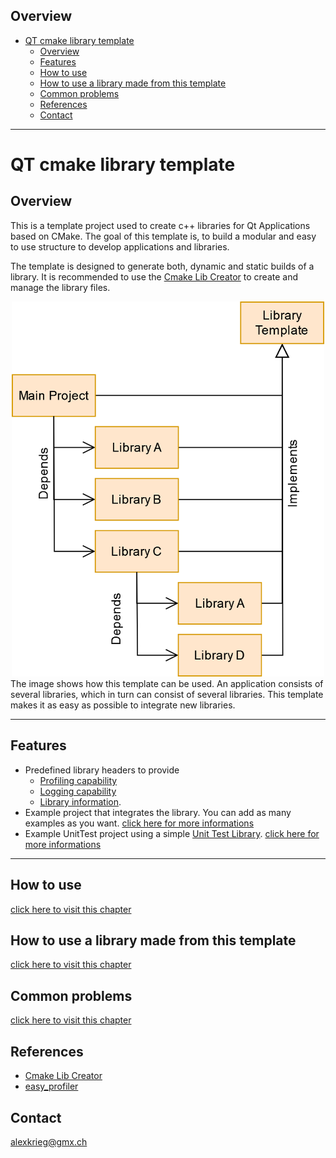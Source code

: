 ## Overview
- [QT cmake library template](#qt-cmake-library-template)
  - [Overview](#overview)
  - [Features](#features)
  - [How to use](documentation/HowToUse.md)
  - [How to use a library made from this template](documentation/HowToUseALibrary.md)
  - [Common problems](documentation/CommonProblems.md)
  - [References](#references)
  - [Contact](#contact)
  
---
# QT cmake library template
## Overview
This is a template project used to create c++ libraries for Qt Applications based on CMake.
The goal of this template is, to build a modular and easy to use structure to develop applications and libraries.

The template is designed to generate both, dynamic and static builds of a library.
It is recommended to use the [Cmake Lib Creator](https://github.com/KROIA/CmakeLibCreator) to create and manage the library files.

<div style="text-align: center;">
    <img src="documentation/Images/LibraryHirarchy.png" alt="Overview" width="500"/>
</div>
The image shows how this template can be used.
An application consists of several libraries, which in turn can consist of several libraries.
This template makes it as easy as possible to integrate new libraries.

---
## Features
* Predefined library headers to provide
  * [Profiling capability](documentation/EasyProfilerIntegration.md)
  * [Logging capability](documentation/LoggerIntegration.md)
  * [Library information](documentation/CoreFolder.md/#LibraryName_info.h).
* Example project that integrates the library.
You can add as many examples as you want.
[click here for more informations](documentation/ExamplesFolder.md)
* Example UnitTest project using a simple [Unit Test Library](https://github.com/KROIA/UnitTest).
[click here for more informations](documentation/UnitTestsFolder.md)

---
## How to use
[click here to visit this chapter](documentation/HowToUse.md)
## How to use a library made from this template
[click here to visit this chapter](documentation/HowToUseALibrary.md)
## Common problems
[click here to visit this chapter](documentation/CommonProblems.md)

## References
- [Cmake Lib Creator](https://github.com/KROIA/CmakeLibCreator)
- [easy_profiler](https://github.com/yse/easy_profiler)

## Contact
alexkrieg@gmx.ch

